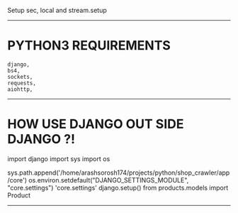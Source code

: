 Setup sec, local and stream.setup
____________________________________________________________________________
# PYTHON3 REQUIREMENTS
    django,
    bs4,
    sockets,
    requests,
    aiohttp,
____________________________________________________________________________
# HOW USE DJANGO OUT SIDE DJANGO ?!
import django
import sys
import os

sys.path.append('/home/arashsorosh174/projects/python/shop_crawler/app/core')
os.environ.setdefault("DJANGO_SETTINGS_MODULE", "core.settings")
'core.settings'
django.setup()
from products.models import Product
____________________________________________________________________________
